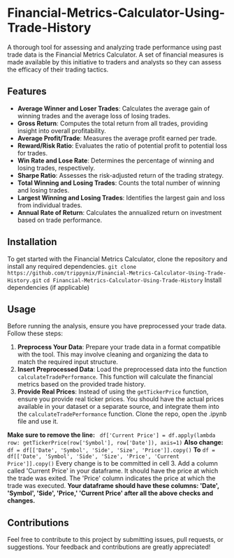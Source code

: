 # Financial-Metrics-Calculator-Using-Trade-History
A thorough tool for assessing and analyzing trade performance using past trade data is the Financial Metrics Calculator. 
A set of financial measures is made available by this initiative to traders and analysts so they can assess the efficacy of their trading tactics.

## Features
- **Average Winner and Loser Trades**: Calculates the average gain of winning trades and the average loss of losing trades.
- **Gross Return**: Computes the total return from all trades, providing insight into overall profitability.
- **Average Profit/Trade**: Measures the average profit earned per trade.
- **Reward/Risk Ratio**: Evaluates the ratio of potential profit to potential loss for trades.
- **Win Rate and Lose Rate**: Determines the percentage of winning and losing trades, respectively.
- **Sharpe Ratio**: Assesses the risk-adjusted return of the trading strategy.
- **Total Winning and Losing Trades**: Counts the total number of winning and losing trades.
- **Largest Winning and Losing Trades**: Identifies the largest gain and loss from individual trades.
- **Annual Rate of Return**: Calculates the annualized return on investment based on trade performance.

## Installation
To get started with the Financial Metrics Calculator, clone the repository and install any required dependencies.
```git clone https://github.com/trippynix/Financial-Metrics-Calculator-Using-Trade-History.git```
```cd Financial-Metrics-Calculator-Using-Trade-History```
Install dependencies (if applicable)

## Usage
Before running the analysis, ensure you have preprocessed your trade data.
Follow these steps:
1. **Preprocess Your Data**: Prepare your trade data in a format compatible with the tool. This may involve cleaning and organizing the data to match the required input structure.
2. **Insert Preprocessed Data**: Load the preprocessed data into the function `calculateTradePerformance`. This function will calculate the financial metrics based on the provided trade history.
3. **Provide Real Prices**: Instead of using the `getTickerPrice` function, ensure you provide real ticker prices. You should have the actual prices available in your dataset or a separate source, and integrate them into the `calculateTradePerformance` function.
Clone the repo, open the .ipynb file and use it.

**Make sure to remove the line:**
``` df['Current Price'] = df.apply(lambda row: getTickerPrice(row['Symbol'], row['Date']), axis=1)```
**Also change:**
```df = df[['Date', 'Symbol', 'Side', 'Size', 'Price']].copy()```
**To**
```df = df[['Date', 'Symbol', 'Side', 'Size', 'Price', 'Current Price']].copy()```
Every change is to be committed in cell 3.
Add a column called 'Current Price' in your dataframe. It should have the price at which the trade was exited.
The 'Price' column indicates the price at which the trade was executed.
**Your dataframe should have these columns: 'Date', 'Symbol', 'Side', 'Price,' 'Current Price' after all the above checks and changes.**


## Contributions
Feel free to contribute to this project by submitting issues, pull requests, or suggestions. Your feedback and contributions are greatly appreciated!
